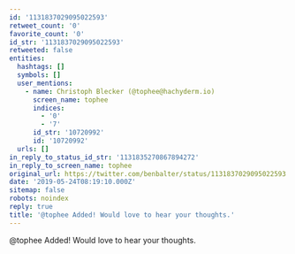 ```yaml
---
id: '1131837029095022593'
retweet_count: '0'
favorite_count: '0'
id_str: '1131837029095022593'
retweeted: false
entities:
  hashtags: []
  symbols: []
  user_mentions:
    - name: Christoph Blecker (@tophee@hachyderm.io)
      screen_name: tophee
      indices:
        - '0'
        - '7'
      id_str: '10720992'
      id: '10720992'
  urls: []
in_reply_to_status_id_str: '1131835270867894272'
in_reply_to_screen_name: tophee
original_url: https://twitter.com/benbalter/status/1131837029095022593
date: '2019-05-24T08:19:10.000Z'
sitemap: false
robots: noindex
reply: true
title: '@tophee Added! Would love to hear your thoughts.'
---
```


@tophee Added! Would love to hear your thoughts.